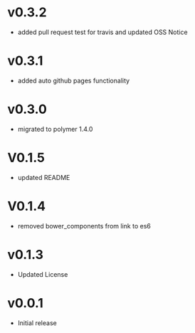 v0.3.2
=================
* added pull request test for travis and updated OSS Notice

v0.3.1
=================
* added auto github pages functionality

v0.3.0
=================
* migrated to polymer 1.4.0

V0.1.5
==================
* updated README

V0.1.4
==================
* removed bower_components from link to es6

v0.1.3
==================
* Updated License

v0.0.1
==================
* Initial release
